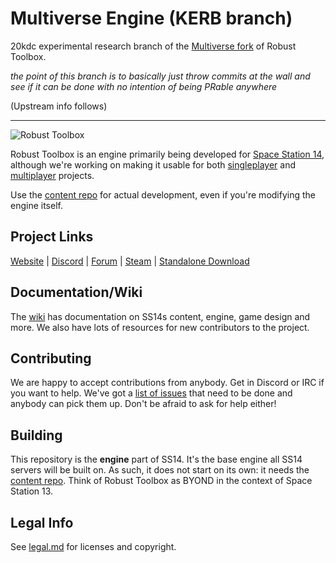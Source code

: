 # Multiverse Engine (KERB branch)

20kdc experimental research branch of the [Multiverse fork](https://github.com/Space-Station-Multiverse/RobustToolbox) of Robust Toolbox.

_the point of this branch is to basically just throw commits at the wall and see if it can be done with no intention of being PRable anywhere_

(Upstream info follows)

---

![Robust Toolbox](https://raw.githubusercontent.com/space-wizards/asset-dump/3dd3078e49e3a7e06709a6e0fc6e3223d8d44ca2/robust.png)

Robust Toolbox is an engine primarily being developed for [Space Station 14](https://github.com/space-wizards/space-station-14), although we're working on making it usable for both [singleplayer](https://github.com/space-wizards/RobustToolboxTemplateSingleplayer) and [multiplayer](https://github.com/space-wizards/RobustToolboxTemplate) projects.

Use the [content repo](https://github.com/space-wizards/space-station-14) for actual development, even if you're modifying the engine itself.

## Project Links

[Website](https://spacestation14.io/) | [Discord](https://discord.gg/t2jac3p) | [Forum](https://forum.spacestation14.io/) | [Steam](https://store.steampowered.com/app/1255460/Space_Station_14/) | [Standalone Download](https://spacestation14.io/about/nightlies/)

## Documentation/Wiki

The [wiki](https://docs.spacestation14.io/) has documentation on SS14s content, engine, game design and more. We also have lots of resources for new contributors to the project.

## Contributing

We are happy to accept contributions from anybody. Get in Discord or IRC if you want to help. We've got a [list of issues](https://github.com/space-wizards/RobustToolbox/issues) that need to be done and anybody can pick them up. Don't be afraid to ask for help either!

## Building

This repository is the **engine** part of SS14. It's the base engine all SS14 servers will be built on. As such, it does not start on its own: it needs the [content repo](https://github.com/space-wizards/space-station-14). Think of Robust Toolbox as BYOND in the context of Space Station 13.

## Legal Info

See [legal.md](https://github.com/space-wizards/RobustToolbox/blob/master/legal.md) for licenses and copyright.

